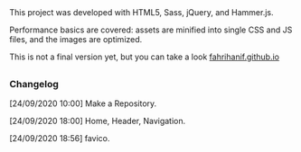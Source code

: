 ## 
This project was developed with HTML5, Sass, jQuery, and Hammer.js.

Performance basics are covered: assets are minified into single CSS and JS files, and the images are optimized.

This is not a final version yet, but you can take a look [fahrihanif.github.io](https://fahrihanif.github.io/)
##

### Changelog
[24/09/2020 10:00] Make a Repository.

[24/09/2020 18:00] Home, Header, Navigation.

[24/09/2020 18:56] favico.
